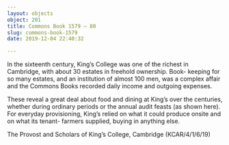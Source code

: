 ```yaml
---
layout: objects
object: 201
title: Commons Book 1579 – 80
slug: commons-book-1579
date: 2019-12-04 22:40:32

---
```

In the sixteenth century, King’s College was one of the richest in Cambridge, with about 30 estates in freehold ownership. Book- keeping for so many estates, and an institution of almost 100 men, was a complex affair and the Commons Books recorded daily income and outgoing expenses.

These reveal a great deal about food and dining at King’s over the centuries, whether during ordinary periods or the annual audit feasts (as shown here). For everyday provisioning, King’s relied on what it could produce onsite and on what its tenant- farmers supplied, buying in anything else.  

The Provost and Scholars of King’s College, Cambridge (KCAR/4/1/6/19)
